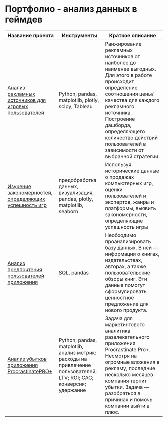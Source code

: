 # Портфолио - анализ данных в геймдев

| Название проекта | Инструменты | Краткое описание |
|----------|----------|----------|
| [Анализ рекламных источников для игровых пользователей](https://github.com/irinaslp/gamedev_analysis/tree/main/games_ads)    | Python, pandas, matplotlib, plotly, scipy, Tableau  | Ранжирование рекламных источников от наиболее до наименее выгодных. Для этого в работе проиcходит определение соотношения цены/качества для каждого рекламного источника. Построение дашборда, определяющего количество действий пользователей в зависимости от выбранной стратегии.  |
| [Изучение закономерностей, определяющих успешность игр](https://github.com/irinaslp/gamedev_analysis/tree/main/games_sales)    | предобработка данных, визуализация, pandas, plotly, matplotlib, seaborn   | Используя исторические данные о продажах компьютерных игр, оценки пользователей и экспертов, жанры и платформы, выявить закономерности, определяющие успешность игры     |
| [Анализ предпочтения пользователей приложения](https://github.com/irinaslp/Marketing-and-Product-analysis/tree/main/SQL)    |  SQL, pandas  | Необходимо проанализировать базу данных. В ней — информация о книгах, издательствах, авторах, а также пользовательские обзоры книг. Эти данные помогут сформулировать ценностное предложение для нового продукта.  |
| [Анализ убытков приложения ProcrastinatePRO+](https://github.com/irinaslp/Marketing-and-Product-analysis/tree/main/business_analysis)    | Python, pandas, matplotlib, анализ метрик: расходы на привлечение пользователей; LTV; ROI; CAC; конверсия; удержание  | Задача для маркетингового аналитика развлекательного приложения Procrastinate Pro+. Несмотря на огромные вложения в рекламу, последние несколько месяцев компания терпит убытки. Задача — разобраться в причинах и помочь компании выйти в плюс.   |

